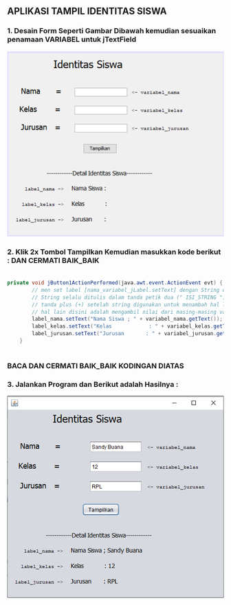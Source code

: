 ## APLIKASI TAMPIL IDENTITAS SISWA


### 1. Desain Form Seperti Gambar Dibawah kemudian sesuaikan penamaan VARIABEL untuk jTextField

![Penamaan Variabel](https://raw.githubusercontent.com/sandybuana03/pbo-12/main/src/Identitas/desain_variabel.png)

### 2. Klik 2x Tombol Tampilkan Kemudian masukkan kode berikut : DAN CERMATI BAIK_BAIK


```java

private void jButton1ActionPerformed(java.awt.event.ActionEvent evt) {                                         
        // men set label [nama_variabel_jLabel.setText] dengan String dan mengambil nilai dari variabel jTextField
        // String selalu ditulis dalam tanda petik dua (" ISI_STRING ")
        // tanda plus (+) setelah string digunakan untuk menambah hal lain
        // hal lain disini adalah mengambil nilai dari masing-masing variabel jTextField [nama_variabel_jTextField.getText]
        label_nama.setText("Nama Siswa ; " + variabel_nama.getText());
        label_kelas.setText("Kelas            : " + variabel_kelas.getText());
        label_jurusan.setText("Jurusan       : " + variabel_jurusan.getText());
    }
    
```


### BACA DAN CERMATI BAIK_BAIK KODINGAN DIATAS

### 3. Jalankan Program dan Berikut adalah Hasilnya :

![Hasil](https://raw.githubusercontent.com/sandybuana03/pbo-12/main/src/Identitas/hasil.png)
